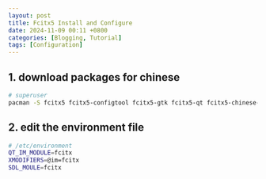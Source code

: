 ```yaml
---
layout: post
title: Fcitx5 Install and Configure
date: 2024-11-09 00:11 +0800
categories: [Blogging, Tutorial]
tags: [Configuration]
---
```


## 1. download packages for chinese
```bash
# superuser
pacman -S fcitx5 fcitx5-configtool fcitx5-gtk fcitx5-qt fcitx5-chinese-addons
```

## 2. edit the environment file
```bash
# /etc/environment
QT_IM_MODULE=fcitx
XMODIFIERS=@im=fcitx
SDL_MOULE=fcitx
```
